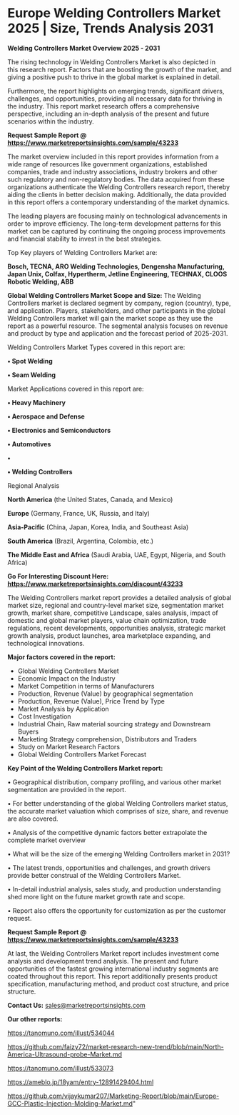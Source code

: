# Europe Welding Controllers Market 2025 | Size, Trends Analysis 2031

<Strong> Welding Controllers Market Overview 2025 - 2031</strong>

The rising technology in Welding Controllers Market is also depicted in this research report. Factors that are boosting the growth of the market, and giving a positive push to thrive in the global market is explained in detail.

Furthermore, the report highlights on emerging trends, significant drivers, challenges, and opportunities, providing all necessary data for thriving in the industry. This report market research offers a comprehensive perspective, including an in-depth analysis of the present and future scenarios within the industry.

<strong>Request Sample Report @ <a href=https://www.marketreportsinsights.com/sample/43233>https://www.marketreportsinsights.com/sample/43233</a></strong>

The market overview included in this report provides information from a wide range of resources like government organizations, established companies, trade and industry associations, industry brokers and other such regulatory and non-regulatory bodies. The data acquired from these organizations authenticate the Welding Controllers research report, thereby aiding the clients in better decision making. Additionally, the data provided in this report offers a contemporary understanding of the market dynamics.

The leading players are focusing mainly on technological advancements in order to improve efficiency. The long-term development patterns for this market can be captured by continuing the ongoing process improvements and financial stability to invest in the best strategies.

Top Key players of Welding Controllers Market are:

<strong>Bosch, TECNA, ARO Welding Technologies, Dengensha Manufacturing, Japan Unix, Colfax, Hypertherm, Jetline Engineering, TECHNAX, CLOOS Robotic Welding, ABB</strong>

<strong><b>Global Welding Controllers Market Scope and Size:</b></strong>
The Welding Controllers market is declared segment by company, region (country), type, and application. Players, stakeholders, and other participants in the global Welding Controllers market will gain the market scope as they use the report as a powerful resource. The segmental analysis focuses on revenue and product by type and application and the forecast period of 2025-2031.

Welding Controllers Market Types covered in this report are:

<strong>•  Spot Welding

•  Seam Welding</strong>

Market Applications covered in this report are:

<strong>•  Heavy Machinery

•  Aerospace and Defense

•  Electronics and Semiconductors

•  Automotives

•  

•  Welding Controllers</strong> 

Regional Analysis

<strong>North America</strong> (the United States, Canada, and Mexico)

<strong>Europe</strong> (Germany, France, UK, Russia, and Italy)

<strong>Asia-Pacific</strong> (China, Japan, Korea, India, and Southeast Asia)

<strong>South America</strong> (Brazil, Argentina, Colombia, etc.)

<strong>The Middle East and Africa</strong> (Saudi Arabia, UAE, Egypt, Nigeria, and South Africa)

<strong>Go For Interesting Discount Here: <a href=https://www.marketreportsinsights.com/discount/43233>https://www.marketreportsinsights.com/discount/43233</a></strong>

The Welding Controllers market report provides a detailed analysis of global market size, regional and country-level market size, segmentation market growth, market share, competitive Landscape, sales analysis, impact of domestic and global market players, value chain optimization, trade regulations, recent developments, opportunities analysis, strategic market growth analysis, product launches, area marketplace expanding, and technological innovations.

<strong><b>Major factors covered in the report:</b></strong>
<ul>
  <li>Global Welding Controllers Market </li>
  <li>Economic Impact on the Industry</li>
  <li>Market Competition in terms of Manufacturers</li>
  <li>Production, Revenue (Value) by geographical segmentation</li>
  <li>Production, Revenue (Value), Price Trend by Type</li>
  <li>Market Analysis by Application</li>
  <li>Cost Investigation</li>
  <li>Industrial Chain, Raw material sourcing strategy and Downstream Buyers</li>
  <li>Marketing Strategy comprehension, Distributors and Traders</li>
  <li>Study on Market Research Factors</li>
  <li>Global Welding Controllers Market Forecast</li>
</ul>

<strong><b>Key Point of the Welding Controllers Market report:</b></strong>

• Geographical distribution, company profiling, and various other market segmentation are provided in the report.

• For better understanding of the global Welding Controllers market status, the accurate market valuation which comprises of size, share, and revenue are also covered.

• Analysis of the competitive dynamic factors better extrapolate the complete market overview

• What will be the size of the emerging Welding Controllers market in 2031?

• The latest trends, opportunities and challenges, and growth drivers provide better construal of the Welding Controllers Market.

• In-detail industrial analysis, sales study, and production understanding shed more light on the future market growth rate and scope.

• Report also offers the opportunity for customization as per the customer request.

<strong>Request Sample Report @ <a href=https://www.marketreportsinsights.com/sample/43233>https://www.marketreportsinsights.com/sample/43233</a></strong>

At last, the Welding Controllers Market report includes investment come analysis and development trend analysis. The present and future opportunities of the fastest growing international industry segments are coated throughout this report. This report additionally presents product specification, manufacturing method, and product cost structure, and price structure.

<strong>Contact Us:</strong>
sales@marketreportsinsights.com

<strong>Our other reports:</strong>

<a href=https://tanomuno.com/illust/534044>https://tanomuno.com/illust/534044</a>

<a href=https://github.com/faizy72/market-research-new-trend/blob/main/North-America-Ultrasound-probe-Market.md>https://github.com/faizy72/market-research-new-trend/blob/main/North-America-Ultrasound-probe-Market.md</a>

<a href=https://tanomuno.com/illust/533073>https://tanomuno.com/illust/533073</a>

<a href=https://ameblo.jp/18yam/entry-12891429404.html>https://ameblo.jp/18yam/entry-12891429404.html</a>

<a href=https://github.com/vijaykumar207/Marketing-Report/blob/main/Europe-GCC-Plastic-Injection-Molding-Market.md>https://github.com/vijaykumar207/Marketing-Report/blob/main/Europe-GCC-Plastic-Injection-Molding-Market.md</a>"

